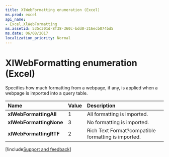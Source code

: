 ```yaml
---
title: XlWebFormatting enumeration (Excel)
ms.prod: excel
api_name:
- Excel.XlWebFormatting
ms.assetid: 535c301d-8f38-360c-bdd0-316ecb074bd5
ms.date: 06/08/2017
localization_priority: Normal
---
```



# XlWebFormatting enumeration (Excel)

Specifies how much formatting from a webpage, if any, is applied when a webpage is imported into a query table.



|Name|Value|Description|
|:-----|:-----|:-----|
| **xlWebFormattingAll**|1|All formatting is imported.|
| **xlWebFormattingNone**|3|No formatting is imported.|
| **xlWebFormattingRTF**|2|Rich Text Format?compatible formatting is imported.|

[!include[Support and feedback](~/includes/feedback-boilerplate.md)]